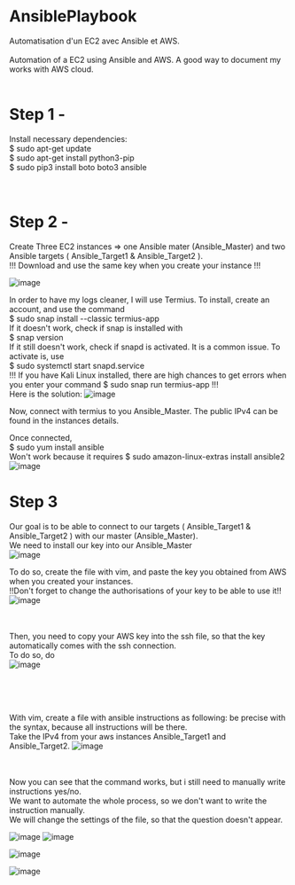 # AnsiblePlaybook

Automatisation d'un EC2 avec Ansible et AWS.<br><br>
Automation of a EC2 using Ansible and AWS. A good way to document my works with AWS cloud.<br><br>

# Step 1 - 
Install necessary dependencies: <br>
$ sudo apt-get update <br>
$ sudo apt-get install python3-pip     <br>
$ sudo pip3 install boto boto3 ansible<br> <br><br>
# Step  2 -
Create Three EC2 instances => one Ansible mater (Ansible_Master) and two Ansible targets ( Ansible_Target1 & Ansible_Target2 ). <br>
!!! Download and use the same key when you create your instance !!!


![image](https://user-images.githubusercontent.com/103506746/188097036-e0bd4bea-6a27-4012-9d0b-fe2f33fa7d50.png)


In order to have my logs cleaner, I will use Termius. To install, create an account, and use the command <br>
$ sudo snap install --classic termius-app <br>
If it doesn't work, check if snap is installed with<br>
$ snap version <br>
If it still doesn't work, check if snapd is activated. It is a common issue. To activate is, use <br>
$ sudo systemctl start snapd.service <br>
!!! If you have Kali Linux installed, there are high chances to get errors when you enter your command $ sudo snap run termius-app !!!<br>
Here is the solution:
![image](https://user-images.githubusercontent.com/103506746/188558460-8f43ba27-c331-460c-b2bb-58d6d16cfaa3.png)





Now, connect with termius to you Ansible_Master. The public IPv4 can be found in the instances details.<br>

Once connected, <br>
$ sudo yum install ansible <br>
Won't work because it requires 
$ sudo amazon-linux-extras install ansible2 <br>
![image](https://user-images.githubusercontent.com/103506746/188098281-aca28540-cc4e-4b86-b9a6-f8516a195976.png)


# Step 3

Our goal is to be able to connect to our targets ( Ansible_Target1 & Ansible_Target2 ) with our master (Ansible_Master).<br>
We need to install our key into our Ansible_Master <br>
![image](https://user-images.githubusercontent.com/103506746/188104875-d7b1e026-1ae1-49b3-9407-d36c3e79b3c2.png)

To do so, create the file with vim, and paste the key you obtained from AWS when you created your instances.<br>
!!Don't forget to change the authorisations of your key to be able to use it!!
![image](https://user-images.githubusercontent.com/103506746/188104314-6cdc13f8-c864-45af-87b3-df35c246e91e.png)<br><br><br>

Then, you need to copy your AWS key into the ssh file, so that the key automatically comes with the ssh connection.<br>
To do so, do<br>
![image](https://user-images.githubusercontent.com/103506746/188570576-85d05179-6ef5-4956-b0ff-a7709059f706.png)

<br><br><br>

With vim, create a file with ansible instructions as following: be precise with the syntax, because all instructions will be there.<br>
Take the IPv4 from your aws instances Ansible_Target1 and Ansible_Target2.
![image](https://user-images.githubusercontent.com/103506746/188566528-7d19346b-550d-4b68-8a7b-ba1cfda29984.png)<br><br><br>

Now you can see that the command works, but i still need to manually write instructions yes/no. <br>
We want to automate the whole process, so we don't want to write the instruction manually. <br>
We will change the settings of the file, so that the question doesn't appear.<br>


![image](https://user-images.githubusercontent.com/103506746/188566292-1a63f412-f153-4567-9fbf-fce175f8fd42.png)
![image](https://user-images.githubusercontent.com/103506746/188567709-45b34961-3b02-4144-8b5f-967c5d37f73a.png)

![image](https://user-images.githubusercontent.com/103506746/188566993-39de226e-c090-4b42-9038-ab0c16387697.png)

![image](https://user-images.githubusercontent.com/103506746/188567620-97a8fcfe-ec57-4b54-9567-bbec6e982301.png)

